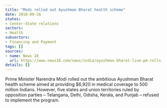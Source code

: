 ```yaml
---
title: "Modi rolled out Ayushman Bharat health scheme"
date: 2018-09-26
states:
- Center-State relations
sectors:
- Health
subsectors:
- Financing and Payment
tags: []
sources:
- name: News 18
  url: https://www.news18.com/news/india/ayushman-bharat-live-pm-rolls-out-modicare-in-ranchi-says-will-have-more-beneficiaries-than-eus-population-1886063.html
details: []
---
```


Prime Minister Narendra Modi rolled out the ambitious Ayushman Bharat health scheme aimed at providing $6,920 in medical coverage to 500 million Indians. However, five states and union territories ruled by opposition parties – Telangana, Delhi, Odisha, Kerala, and Punjab – refused to implement the program.
